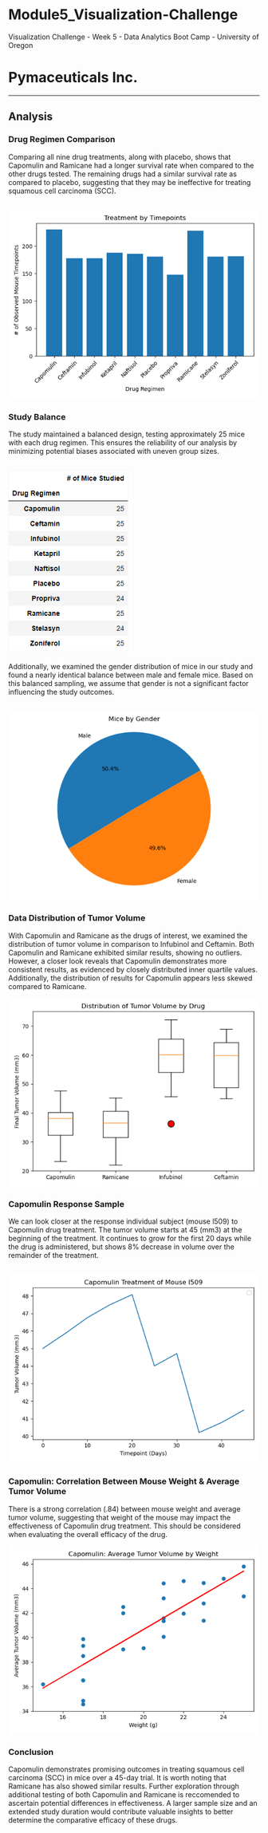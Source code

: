 # Module5_Visualization-Challenge
Visualization Challenge - Week 5 - Data Analytics Boot Camp - University of Oregon




# Pymaceuticals Inc.
---

## Analysis

### Drug Regimen Comparison
Comparing all nine drug treatments, along with placebo, shows that Capomulin and Ramicane had a longer survival rate when compared to the other drugs tested.  The remaining drugs had a similar survival rate as compared to placebo, suggesting that they may be ineffective for treating squamous cell carcinoma (SCC).

![Treatments By Timepoints](images/TreatmentTimepoints.png)
---

### Study Balance
The study maintained a balanced design, testing approximately 25 mice with each drug regimen. This ensures the reliability of our analysis by minimizing potential biases associated with uneven group sizes.

![Number of Mice Studied by Drug](images\MiceStudiedPerDrug.png)
---

Additionally, we examined the gender distribution of mice in our study and found a nearly identical balance between male and female mice. Based on this balanced sampling, we assume that gender is not a significant factor influencing the study outcomes.

![Mice by Gender](images\MiceByGender.png)
---

### Data Distribution of Tumor Volume
With Capomulin and Ramicane as the drugs of interest, we examined the distribution of tumor volume in comparison to Infubinol and Ceftamin. Both Capomulin and Ramicane exhibited similar results, showing no outliers. However, a closer look reveals that Capomulin demonstrates more consistent results, as evidenced by closely distributed inner quartile values. Additionally, the distribution of results for Capomulin appears less skewed compared to Ramicane.

![Distribution of Tumor Volume by Drug](images\TumorVolumeByDrug.png)

### Capomulin Response Sample
We can look closer at the response individual subject (mouse l509) to Capomulin drug treatment.  The tumor volume starts at 45 (mm3) at the beginning of the treatment.  It continues to grow for the first 20 days while the drug is administered, but shows 8% decrease in volume over the remainder of the treatment.

![Capomulin Treatment of Mouse l509](images\CapomulinTreatmentMouse-l509.png)
---

### Capomulin:  Correlation Between Mouse Weight & Average Tumor Volume
There is a strong correlation (.84) between mouse weight and average tumor volume, suggesting that weight of the mouse may impact the effectiveness of Capomulin drug treatment.  This should be considered when evaluating the overall efficacy of the drug.

![Capomulin:  Average Tumor Volume by Weight](images\CapomulinAvgTumorVolumeByWeight.png)

### Conclusion
Capomulin demonstrates promising outcomes in treating squamous cell carcinoma (SCC) in mice over a 45-day trial.  It is worth noting that Ramicane has also showed similar results.  Further exploration through additional testing of both Capomulin and Ramicane is reccomended to ascertain potential differences in effectiveness. A larger sample size and an extended study duration would contribute valuable insights to better determine the comparative efficacy of these drugs.



 
